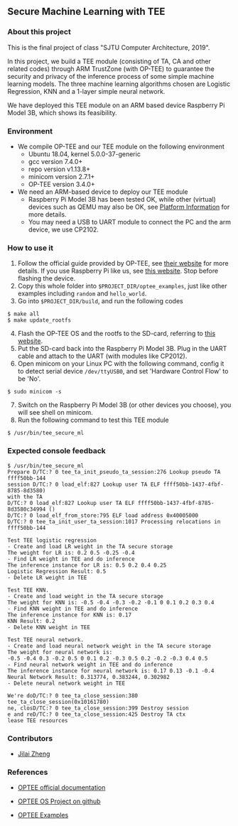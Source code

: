 ## Secure Machine Learning with TEE

### About this project
This is the final project of class "SJTU Computer Architecture, 2019". 

In this project, we build a TEE module (consisting of TA, CA and other related codes) through ARM TrustZone (with OP-TEE) to guarantee the security and privacy of the inference process of some simple machine learning models. The three machine learning algorithms chosen are Logistic Regression, KNN and a 1-layer simple neural network.

We have deployed this TEE module on an ARM based device Raspberry Pi Model 3B, which shows its feasibility. 

### Environment 
- We compile OP-TEE and our TEE module on the following environment
  + Ubuntu 18.04, kernel 5.0.0-37-generic
  + gcc version 7.4.0+
  + repo version v1.13.8+
  + minicom version 2.7.1+
  + OP-TEE version 3.4.0+
- We need an ARM-based device to deploy our TEE module
  + Raspberry Pi Model 3B has been tested OK, while other (virtual) devices such as QEMU may also be OK, see [Platform Information](https://optee.readthedocs.io/en/latest/general/platforms.html) for more details.
  + You may need a USB to UART module to connect the PC and the arm device, we use CP2102.
  
### How to use it
1. Follow the official guide provided by OP-TEE, see [their website](https://optee.readthedocs.io/en/latest/building/index.html) for more details. If you use Raspberry Pi like us, see [this website](https://optee.readthedocs.io/en/latest/building/devices/rpi3.html). Stop before flashing the device.
2. Copy this whole folder into `$PROJECT_DIR/optee_examples`, just like other examples including `random` and `hello_world`.
3. Go into `$PROJECT_DIR/build`, and run the following codes
```
$ make all
$ make update_rootfs
```
4. Flash the OP-TEE OS and the rootfs to the SD-card, referring to [this website](https://optee.readthedocs.io/en/latest/building/devices/rpi3.html).
5. Put the SD-card back into the Raspberry Pi Model 3B. Plug in the UART cable and attach to the UART (with modules like CP2012).
6. Open minicom on your Linux PC with the following command, config it to detect serial device `/dev/ttyUSB0`, and set 'Hardware Control Flow' to be 'No'. 
```
$ sudo minicom -s
```
7. Switch on the Raspberry Pi Model 3B (or other devices you choose), you will see shell on minicom.
8. Run the following command to test this TEE module
```
$ /usr/bin/tee_secure_ml
```

### Expected console feedback
```
$ /usr/bin/tee_secure_ml 
Prepare D/TC:? 0 tee_ta_init_pseudo_ta_session:276 Lookup pseudo TA ffff50bb-144
session D/TC:? 0 load_elf:827 Lookup user TA ELF ffff50bb-1437-4fbf-8785-8d3580)
with the TA                                                                  
D/TC:? 0 load_elf:827 Lookup user TA ELF ffff50bb-1437-4fbf-8785-8d3580c34994 ()
D/TC:? 0 load_elf_from_store:795 ELF load address 0x40005000                 
D/TC:? 0 tee_ta_init_user_ta_session:1017 Processing relocations in ffff50bb-144
                                                                             
Test TEE logistic regression                                                 
- Create and load LR weight in the TA secure storage                         
The weight for LR is: 0.2 0.5 -0.25 -0.4                                     
- Find LR weight in TEE and do inference                                     
The inference instance for LR is: 0.5 0.2 0.4 0.25                           
Logistic Regression Result: 0.5                                              
- Delete LR weight in TEE        

Test TEE KNN.                                                             
- Create and load weight in the TA secure storage                         
The weight for KNN is: -0.5 -0.4 -0.3 -0.2 -0.1 0 0.1 0.2 0.3 0.4         
- Find KNN weight in TEE and do inference                                 
The inference instance for KNN is: 0.17                                
KNN Result: 0.2                                                        
- Delete KNN weight in TEE                                             
                                                                       
Test TEE neural network.
- Create and load neural network weight in the TA secure storage
The weight for neural network is: 
-0.5 -0.4 0.3 -0.2 0.5 0 0.1 0.2 -0.3 0.5 0.2 -0.2 -0.3 0.4 0.5 
- Find neural network weight in TEE and do inference
The inference instance for neural network is: 0.17 0.13 -0.1 -0.4 
Neural Network Result: 0.313774, 0.383244, 0.302982
- Delete neural network weight in TEE

We're doD/TC:? 0 tee_ta_close_session:380 tee_ta_close_session(0x10161780)
ne, closD/TC:? 0 tee_ta_close_session:399 Destroy session
e and reD/TC:? 0 tee_ta_close_session:425 Destroy TA ctx
lease TEE resources
```

### Contributors
- [Jilai Zheng](https://github.com/zhengjilai) 

### References
- [OPTEE official documentation](https://optee.readthedocs.io/en/latest/index.html)

- [OPTEE OS Project on github](https://github.com/OP-TEE/optee_os)

- [OPTEE Examples](https://github.com/linaro-swg/optee_examples)

  
